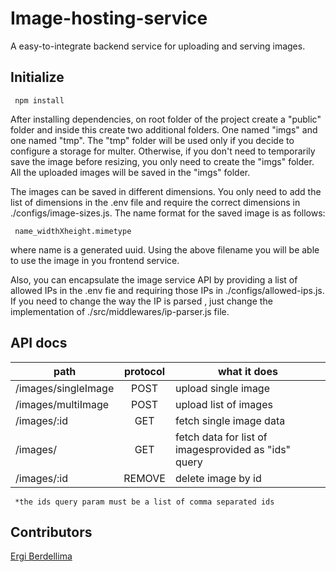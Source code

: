 # Image-hosting-service

A easy-to-integrate backend service for uploading and serving images.

## Initialize

     npm install

After installing dependencies, on root folder of the project create a "public" folder and inside this create two additional folders. One named "imgs" and one named "tmp". The "tmp" folder will be used only if you decide to configure a storage for multer. Otherwise, if you don't need to temporarily save the image before resizing, you only need to create the "imgs" folder. All the uploaded images will be saved in the "imgs" folder.

The images can be saved in different dimensions. You only need to add the list of dimensions in the .env file and require the correct dimensions in ./configs/image-sizes.js. The name format for the saved image is as follows:

     name_widthXheight.mimetype

where name is a generated uuid. Using the above filename you will be able to use the image in you frontend service.

Also, you can encapsulate the image service API by providing a list of allowed IPs in the .env fie and requiring those IPs in ./configs/allowed-ips.js.
If you need to change the way the IP is parsed , just change the implementation of ./src/middlewares/ip-parser.js file.

## API docs

| path | protocol | what it does |
|---------------------|:----------:|---------------------|
| /images/singleImage | POST | upload single image |
| /images/multiImage | POST | upload list of images |
| /images/:id | GET | fetch single image data |
| /images/ | GET | fetch data for list of imagesprovided as "ids" query |
| /images/:id | REMOVE | delete image by id |


     *the ids query param must be a list of comma separated ids
 
## Contributors

[Ergi Berdellima](https://github.com/Bhfreagra)